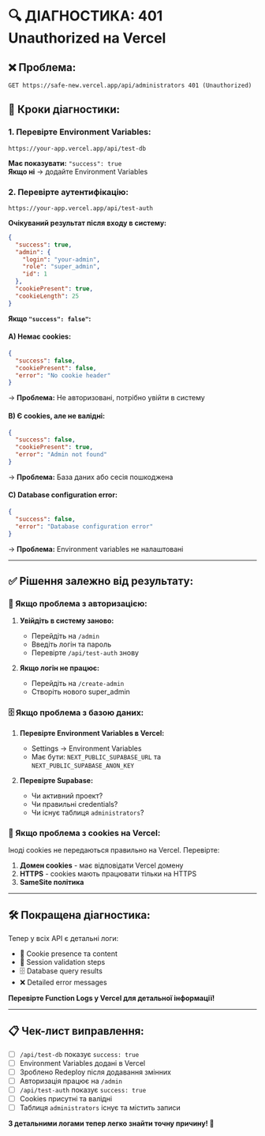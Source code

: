 # 🔍 ДІАГНОСТИКА: 401 Unauthorized на Vercel

## ❌ **Проблема:**
```
GET https://safe-new.vercel.app/api/administrators 401 (Unauthorized)
```

## 🧪 **Кроки діагностики:**

### **1. Перевірте Environment Variables:**
```
https://your-app.vercel.app/api/test-db
```
**Має показувати:** `"success": true`  
**Якщо ні** → додайте Environment Variables

### **2. Перевірте аутентифікацію:**
```
https://your-app.vercel.app/api/test-auth
```

**Очікуваний результат після входу в систему:**
```json
{
  "success": true,
  "admin": {
    "login": "your-admin",
    "role": "super_admin", 
    "id": 1
  },
  "cookiePresent": true,
  "cookieLength": 25
}
```

**Якщо `"success": false"`:**

#### **A) Немає cookies:**
```json
{
  "success": false,
  "cookiePresent": false,
  "error": "No cookie header"
}
```
→ **Проблема:** Не авторизовані, потрібно увійти в систему

#### **B) Є cookies, але не валідні:**
```json
{
  "success": false,
  "cookiePresent": true,
  "error": "Admin not found"
}
```
→ **Проблема:** База даних або сесія пошкоджена

#### **C) Database configuration error:**
```json
{
  "success": false,
  "error": "Database configuration error"
}
```
→ **Проблема:** Environment variables не налаштовані

---

## ✅ **Рішення залежно від результату:**

### **🔐 Якщо проблема з авторизацією:**

1. **Увійдіть в систему заново:**
   - Перейдіть на `/admin`
   - Введіть логін та пароль
   - Перевірте `/api/test-auth` знову

2. **Якщо логін не працює:**
   - Перейдіть на `/create-admin`
   - Створіть нового super_admin

### **🗄️ Якщо проблема з базою даних:**

1. **Перевірте Environment Variables в Vercel:**
   - Settings → Environment Variables
   - Має бути: `NEXT_PUBLIC_SUPABASE_URL` та `NEXT_PUBLIC_SUPABASE_ANON_KEY`

2. **Перевірте Supabase:**
   - Чи активний проект?
   - Чи правильні credentials?
   - Чи існує таблиця `administrators`?

### **🔧 Якщо проблема з cookies на Vercel:**

Іноді cookies не передаються правильно на Vercel. Перевірте:

1. **Домен cookies** - має відповідати Vercel домену
2. **HTTPS** - cookies мають працювати тільки на HTTPS
3. **SameSite політика**

---

## 🛠️ **Покращена діагностика:**

Тепер у всіх API є детальні логи:
- 🍪 Cookie presence та content
- 🔑 Session validation steps  
- 🗄️ Database query results
- ❌ Detailed error messages

**Перевірте Function Logs у Vercel для детальної інформації!**

---

## 📋 **Чек-лист виправлення:**

- [ ] `/api/test-db` показує `success: true`
- [ ] Environment Variables додані в Vercel
- [ ] Зроблено Redeploy після додавання змінних
- [ ] Авторизація працює на `/admin`
- [ ] `/api/test-auth` показує `success: true`
- [ ] Cookies присутні та валідні
- [ ] Таблиця `administrators` існує та містить записи

**З детальними логами тепер легко знайти точну причину! 🎯**
